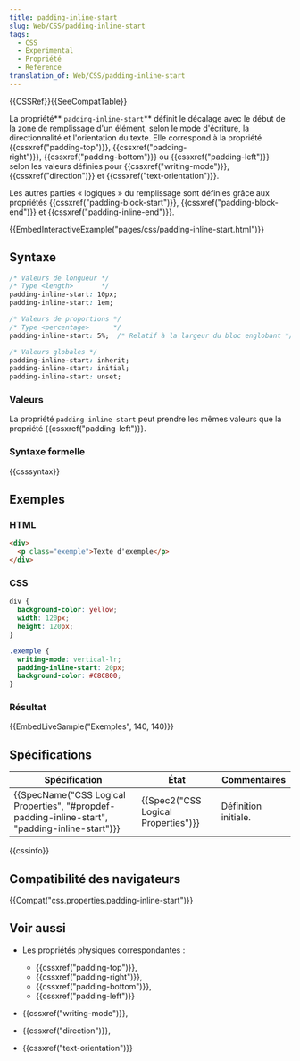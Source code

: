 ```yaml
---
title: padding-inline-start
slug: Web/CSS/padding-inline-start
tags:
  - CSS
  - Experimental
  - Propriété
  - Reference
translation_of: Web/CSS/padding-inline-start
---
```

{{CSSRef}}{{SeeCompatTable}}

La propriété** `padding-inline-start`** définit le décalage avec le début de la zone de remplissage d'un élément, selon le mode d'écriture, la directionnalité et l'orientation du texte. Elle correspond à la propriété {{cssxref("padding-top")}}, {{cssxref("padding-right")}}, {{cssxref("padding-bottom")}} ou {{cssxref("padding-left")}} selon les valeurs définies pour {{cssxref("writing-mode")}}, {{cssxref("direction")}} et {{cssxref("text-orientation")}}.

Les autres parties « logiques » du remplissage sont définies grâce aux propriétés {{cssxref("padding-block-start")}}, {{cssxref("padding-block-end")}} et {{cssxref("padding-inline-end")}}.

{{EmbedInteractiveExample("pages/css/padding-inline-start.html")}}

## Syntaxe

```css
/* Valeurs de longueur */
/* Type <length>       */
padding-inline-start: 10px;
padding-inline-start: 1em;

/* Valeurs de proportions */
/* Type <percentage>      */
padding-inline-start: 5%;  /* Relatif à la largeur du bloc englobant */

/* Valeurs globales */
padding-inline-start: inherit;
padding-inline-start: initial;
padding-inline-start: unset;
```

### Valeurs

La propriété `padding-inline-start` peut prendre les mêmes valeurs que la propriété {{cssxref("padding-left")}}.

### Syntaxe formelle

{{csssyntax}}

## Exemples

### HTML

```html
<div>
  <p class="exemple">Texte d'exemple</p>
</div>
```

### CSS

```css
div {
  background-color: yellow;
  width: 120px;
  height: 120px;
}

.exemple {
  writing-mode: vertical-lr;
  padding-inline-start: 20px;
  background-color: #C8C800;
}
```

### Résultat

{{EmbedLiveSample("Exemples", 140, 140)}}

## Spécifications

| Spécification                                                                                                                    | État                                             | Commentaires         |
| -------------------------------------------------------------------------------------------------------------------------------- | ------------------------------------------------ | -------------------- |
| {{SpecName("CSS Logical Properties", "#propdef-padding-inline-start", "padding-inline-start")}} | {{Spec2("CSS Logical Properties")}} | Définition initiale. |

{{cssinfo}}

## Compatibilité des navigateurs

{{Compat("css.properties.padding-inline-start")}}

## Voir aussi

- Les propriétés physiques correspondantes :

  - {{cssxref("padding-top")}},
  - {{cssxref("padding-right")}},
  - {{cssxref("padding-bottom")}},
  - {{cssxref("padding-left")}}

- {{cssxref("writing-mode")}},
- {{cssxref("direction")}},
- {{cssxref("text-orientation")}}
